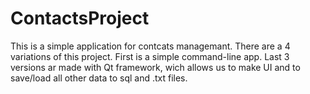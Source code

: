 # ContactsProject
This is a simple application for contcats managemant. There are a 4 variations of this project. First is a simple command-line app. Last 3 versions ar made with Qt framework, wich allows us to make UI and to save/load all other data to sql and .txt files.
